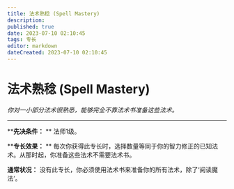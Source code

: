 ```yaml
---
title: 法术熟稔 (Spell Mastery)
description: 
published: true
date: 2023-07-10 02:10:45
tags: 专长
editor: markdown
dateCreated: 2023-07-10 02:10:45
---
```


# 法术熟稔 (Spell Mastery)

_你对一小部分法术很熟悉，能够完全不靠法术书准备这些法术。_

* * *

****先决条件：** ** 法师1级。

****专长效果：** ** 每次你获得此专长时，选择数量等同于你的智力修正的已知法术。从那时起，你准备这些法术不需要法术书。

**通常状况：** 没有此专长，你必须使用法术书来准备你的所有法术，除了‘阅读魔法’。

